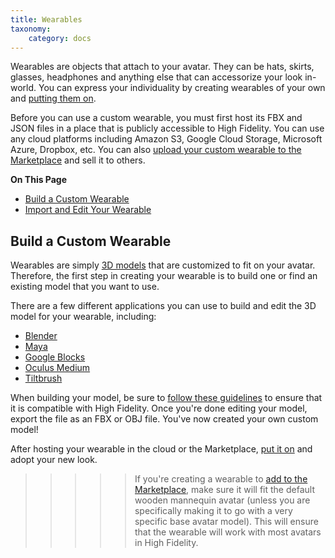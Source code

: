 ```yaml
---
title: Wearables
taxonomy:
	category: docs
---
```


Wearables are objects that attach to your avatar. They can be hats, skirts, glasses, headphones and anything else that can accessorize your look in-world. You can express your individuality by creating wearables of your own and [putting them on](../../explore/personalize-experience/add-wearables). 

Before you can use a custom wearable, you must first host its FBX and JSON files in a place that is publicly accessible to High Fidelity.  You can use any cloud platforms including Amazon S3, Google Cloud Storage, Microsoft Azure, Dropbox, etc. You can also [upload your custom wearable to the Marketplace](../../sell/add-items) and sell it to others. 

**On This Page**
* [Build a Custom Wearable](#build-a-custom-wearable)
* [Import and Edit Your Wearable](#import-and-edit-your-wearable)

## Build a Custom Wearable
Wearables are simply [3D models](../3d-models) that are customized to fit on your avatar. Therefore, the first step in creating your wearable is to build one or find an existing model that you want to use. 

There are a few different applications you can use to build and edit the 3D model for your wearable, including:
* [Blender](https://www.blender.org)
* [Maya](https://www.autodesk.com/products/maya/overview)
* [Google Blocks](https://vr.google.com/blocks)
* [Oculus Medium](https://www.oculus.com/medium)
* [Tiltbrush](https://www.tiltbrush.com)

When building your model, be sure to [follow these guidelines](../3d-models/get-model) to ensure that it is compatible with High Fidelity.  Once you're done editing your model, export the file as an FBX or OBJ file. You've now created your own custom model!

After hosting your wearable in the cloud or the Marketplace, [put it on](../../explore/personalize-experience/add-wearables) and adopt your new look.

>>>>>If you're creating a wearable to [add to the Marketplace](../../sell/add-items/upload-wearable), make sure it will fit the default wooden mannequin avatar (unless you are specifically making it to go with a very specific base avatar model). This will ensure that the wearable will work with most avatars in High Fidelity.


